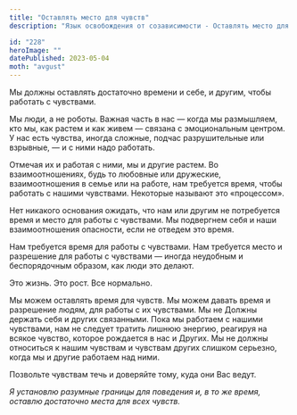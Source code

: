 ```yaml
---
title: "Оставлять место для чувств"
description: "Язык освобождения от созависимости - Оставлять место для чувств"

id: "228"
heroImage: ""
datePublished: 2023-05-04
moth: "avgust"
---
```


Мы должны оставлять достаточно времени и себе, и другим, чтобы работать с
чувствами.

Мы люди, а не роботы. Важная часть в нас — когда мы размышляем, кто мы, как
растем и как живем — связана с эмоциональным центром. У нас есть чувства,
иногда сложные, подчас разрушительные или взрывные, — и с ними надо работать.

Отмечая их и работая с ними, мы и другие растем. Во взаимоотношениях, будь то
любовные или дружеские, взаимоотношения в семье или на работе, нам требуется
время, чтобы работать с нашими чувствами. Некоторые называют это «процессом».

Нет никакого основания ожидать, что нам или другим не потребуется время и
место для работы с чувствами. Мы подвергнем себя и наши взаимоотношения
опасности, если не отведем это время.

Нам требуется время для работы с чувствами. Нам требуется место и разрешение
для работы с чувствами — иногда неудобным и беспорядочным образом, как люди
это делают.

Это жизнь. Это рост. Все нормально.

Мы можем оставлять время для чувств. Мы можем давать время и разрешение людям,
для работы с их чувствами. Мы не Должны держать себя и других связанными. Пока
мы работаем с нашими чувствами, нам не следует тратить лишнюю энергию,
реагируя на всякое чувство, которое рождается в нас и Других. Мы не должны
относиться к нашим чувствам и чувствам других слишком серьезно, когда мы и
другие работаем над ними.

Позвольте чувствам течь и доверяйте тому, куда они Вас ведут.

_Я_ _установлю_ _разумные_ _границы_ _для_ _поведения_ _и,_ _в_ _то_ _же_
_время,_ _оставлю_ _достаточно_ _места_ _для_ _всех_ _чувств._
